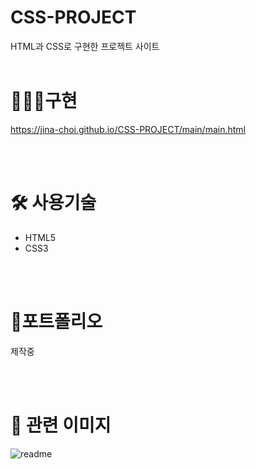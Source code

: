 # CSS-PROJECT
 HTML과 CSS로 구현한 프로젝트 사이트
 <br/>
<br/>
 
 # 👩🏻‍💻구현
 https://jina-choi.github.io/CSS-PROJECT/main/main.html

<br/>
<br/>

# 🛠 사용기술
- HTML5
- CSS3

<br/>
<br/>

# 📖포트폴리오
제작중

<br/>
<br/>

# 🙂 관련 이미지
![readme](https://user-images.githubusercontent.com/54574730/195828662-6a7698ed-83f7-4ec4-9af4-b8e52a44f6d7.PNG)
